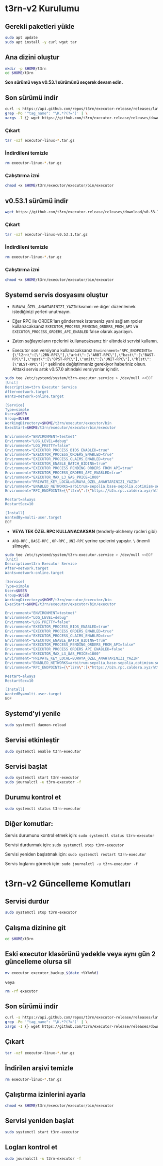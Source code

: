 # t3rn-v2 Kurulumu

## Gerekli paketleri yükle

```bash
sudo apt update
sudo apt install -y curl wget tar
```

## Ana dizini oluştur
```bash
mkdir -p $HOME/t3rn
cd $HOME/t3rn
```

**Son sürümü veya v0.53.1 sürümünü seçerek devam edin.**

## Son sürümü indir

```bash
curl -s https://api.github.com/repos/t3rn/executor-release/releases/latest | \
grep -Po '"tag_name": "\K.*?(?=")' | \
xargs -I {} wget https://github.com/t3rn/executor-release/releases/download/{}/executor-linux-{}.tar.gz
```

### Çıkart

```bash
tar -xzf executor-linux-*.tar.gz
```

### İndirdileni temizle

```bash
rm executor-linux-*.tar.gz
```

### Çalıştırma izni

```bash
chmod +x $HOME/t3rn/executor/executor/bin/executor
```

## v0.53.1 sürümü indir

```bash
wget https://github.com/t3rn/executor-release/releases/download/v0.53.1/executor-linux-v0.53.1.tar.gz
```

### Çıkart

```bash
tar -xzf executor-linux-v0.53.1.tar.gz
```

### İndirdileni temizle

```bash
rm executor-linux-*.tar.gz
```

### Çalıştırma izni

```bash
chmod +x $HOME/t3rn/executor/executor/bin/executor
```

## Systemd servis dosyasını oluştur 

- `BURAYA_ÖZEL_ANAHTARINIZI_YAZIN` kısmını ve diğer düzenlemek istediğinizi yerleri unutmayın.

- Eğer RPC ile ORDER'ları göndermek isterseniz yani sağlam rpcler kullanacaksanız `EXECUTOR_PROCESS_PENDING_ORDERS_FROM_API` ve `EXECUTOR_PROCESS_ORDERS_API_ENABLED` false olarak ayarlayın.

- Zaten sağlayıcıların rpclerini kullanacaksanız bir altındaki servisi kullanın.

- Executor son versiyonu kullanacaksanız `Environment="RPC_ENDPOINTS={\"l2rn\":[\"L2RN-RPC\"],\"arbt\":[\"ARBT-RPC\"],\"bast\":[\"BAST-RPC\"],\"opst\":[\"OPST-RPC\"],\"unit\":[\"UNIT-RPC\"],\"blst\":[\"BLST-RPC\"]}"` şeklinde değiştirmeniz gerekiyor haberiniz olsun. Alttaki servis artık v0.57.0 altındaki versiyonlar içindir.

```bash
sudo tee /etc/systemd/system/t3rn-executor.service > /dev/null <<EOF
[Unit]
Description=t3rn Executor Service
After=network.target
Wants=network-online.target

[Service]
Type=simple
User=$USER
Group=$USER
WorkingDirectory=$HOME/t3rn/executor/executor/bin
ExecStart=$HOME/t3rn/executor/executor/bin/executor

Environment="ENVIRONMENT=testnet"
Environment="LOG_LEVEL=debug"
Environment="LOG_PRETTY=false"
Environment="EXECUTOR_PROCESS_BIDS_ENABLED=true"
Environment="EXECUTOR_PROCESS_ORDERS_ENABLED=true"
Environment="EXECUTOR_PROCESS_CLAIMS_ENABLED=true"
Environment="EXECUTOR_ENABLE_BATCH_BIDING=true"
Environment="EXECUTOR_PROCESS_PENDING_ORDERS_FROM_API=true"
Environment="EXECUTOR_PROCESS_ORDERS_API_ENABLED=true"
Environment="EXECUTOR_MAX_L3_GAS_PRICE=1000"
Environment="PRIVATE_KEY_LOCAL=BURAYA_ÖZEL_ANAHTARINIZI_YAZIN"
Environment="ENABLED_NETWORKS=arbitrum-sepolia,base-sepolia,optimism-sepolia,unichain-sepolia,l2rn"
Environment="RPC_ENDPOINTS={\"l2rn\":[\"https://b2n.rpc.caldera.xyz/http\"],\"arbt\":[\"https://arbitrum-sepolia.drpc.org\",\"https://sepolia-rollup.arbitrum.io/rpc\"],\"bast\":[\"https://base-sepolia-rpc.publicnode.com\",\"https://base-sepolia.drpc.org\"],\"opst\":[\"https://sepolia.optimism.io\",\"https://optimism-sepolia.drpc.org\"],\"unit\":[\"https://unichain-sepolia.drpc.org\",\"https://sepolia.unichain.org\"]}"

Restart=always
RestartSec=10

[Install]
WantedBy=multi-user.target
EOF
```

- **VEYA TEK ÖZEL RPC KULLANACAKSAN** (tenderly-alchemy rpcleri gibi)

- `ARB-RPC` , `BASE-RPC` , `OP-RPC` , `UNI-RPC` yerine rpclerini yapıştır. `\` önemli silmeyin.

```bash
sudo tee /etc/systemd/system/t3rn-executor.service > /dev/null <<EOF
[Unit]
Description=t3rn Executor Service
After=network.target
Wants=network-online.target

[Service]
Type=simple
User=$USER
Group=$USER
WorkingDirectory=$HOME/t3rn/executor/executor/bin
ExecStart=$HOME/t3rn/executor/executor/bin/executor

Environment="ENVIRONMENT=testnet"
Environment="LOG_LEVEL=debug"
Environment="LOG_PRETTY=false"
Environment="EXECUTOR_PROCESS_BIDS_ENABLED=true"
Environment="EXECUTOR_PROCESS_ORDERS_ENABLED=true"
Environment="EXECUTOR_PROCESS_CLAIMS_ENABLED=true"
Environment="EXECUTOR_ENABLE_BATCH_BIDING=true"
Environment="EXECUTOR_PROCESS_PENDING_ORDERS_FROM_API=false"
Environment="EXECUTOR_PROCESS_ORDERS_API_ENABLED=false"
Environment="EXECUTOR_MAX_L3_GAS_PRICE=1000"
Environment="PRIVATE_KEY_LOCAL=BURAYA_ÖZEL_ANAHTARINIZI_YAZIN"
Environment="ENABLED_NETWORKS=arbitrum-sepolia,base-sepolia,optimism-sepolia,unichain-sepolia,l2rn"
Environment="RPC_ENDPOINTS={\"l2rn\":[\"https://b2n.rpc.caldera.xyz/http\"],\"arbt\":[\"ARB-RPC\"],\"bast\":[\"BASE-RPC\"],\"opst\":[\"OP-RPC\"],\"unit\":[\"UNI-RPC\"]}"

Restart=always
RestartSec=10

[Install]
WantedBy=multi-user.target
EOF
```

## Systemd'yi yenile

```bash
sudo systemctl daemon-reload
```

## Servisi etkinleştir

```bash
sudo systemctl enable t3rn-executor
```

## Servisi başlat

```bash
sudo systemctl start t3rn-executor
sudo journalctl -u t3rn-executor -f
```

## Durumu kontrol et

```bash
sudo systemctl status t3rn-executor
```

## Diğer komutlar:

Servis durumunu kontrol etmek için: `sudo systemctl status t3rn-executor`

Servisi durdurmak için:            `sudo systemctl stop t3rn-executor`

Servisi yeniden başlatmak için:    `sudo systemctl restart t3rn-executor`

Servis loglarını görmek için:      `sudo journalctl -u t3rn-executor -f`

# t3rn-v2 Güncelleme Komutları

## Servisi durdur

```bash
sudo systemctl stop t3rn-executor
```

## Çalışma dizinine git

```bash
cd $HOME/t3rn
```

## Eski executor klasörünü yedekle veya aynı gün 2 güncelleme olursa sil

```bash
mv executor executor_backup_$(date +%Y%m%d)
```

veya

```bash
rm -rf executor
```

## Son sürümü indir

```bash
curl -s https://api.github.com/repos/t3rn/executor-release/releases/latest | \
grep -Po '"tag_name": "\K.*?(?=")' | \
xargs -I {} wget https://github.com/t3rn/executor-release/releases/download/{}/executor-linux-{}.tar.gz
```

## Çıkart

```bash
tar -xzf executor-linux-*.tar.gz
```

## İndirilen arşivi temizle

```bash
rm executor-linux-*.tar.gz
```

## Çalıştırma izinlerini ayarla

```bash
chmod +x $HOME/t3rn/executor/executor/bin/executor
```

## Servisi yeniden başlat

```bash
sudo systemctl start t3rn-executor
```

## Logları kontrol et
```bash
sudo journalctl -u t3rn-executor -f
```
